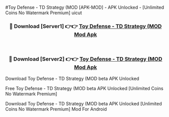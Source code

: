#Toy Defense - TD Strategy (MOD [APK-MOD] - APK Unlocked - [Unlimited Coins No Watermark Premium] uicut



<div align="center">

<h3>🔴 Download [Server1] 👉👉 <a href="https://momento.my/?title=Toy_Defense_-_TD_Strategy_(MOD">Toy Defense - TD Strategy (MOD Mod Apk</a></h3><br>

<h3>🔴 Download [Server2] 👉👉 <a href="https://momento.my/?title=Toy_Defense_-_TD_Strategy_(MOD">Toy Defense - TD Strategy (MOD Mod Apk</a></h3>
</div>



Download Toy Defense - TD Strategy (MOD beta APK Unlocked

Free Toy Defense - TD Strategy (MOD beta APK Unlocked [Unlimited Coins No Watermark Premium]

Download Toy Defense - TD Strategy (MOD beta APK Unlocked [Unlimited Coins No Watermark Premium] Mod For Android
